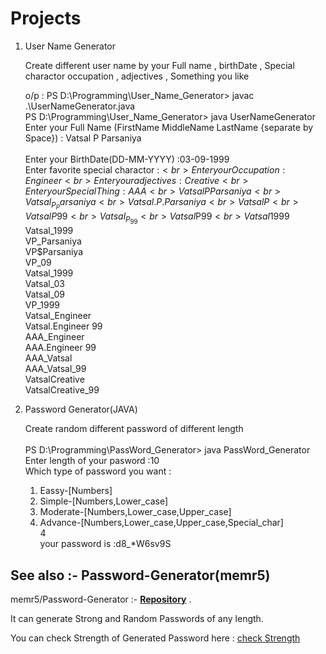 # Projects

1) User Name Generator 
    
    Create different user name by your Full name , birthDate , Special charactor occupation , adjectives , Something you like
    
    o/p :
    PS D:\Programming\User_Name_Generator> javac .\UserNameGenerator.java <br>
    PS D:\Programming\User_Name_Generator> java UserNameGenerator<br>
    Enter your Full Name (FirstName MiddleName LastName {separate by Space}) : Vatsal P Parsaniya <br>  
    Enter your BirthDate(DD-MM-YYYY) :03-09-1999<br>
    Enter favorite special charactor :$<br>
    Enter your Occupation : Engineer<br>
    Enter your adjectives : Creative    <br>
    Enter your Special Thing : AAA<br>
    VatsalPParsaniya<br>
    Vatsal_P_Parsaniya<br>
    Vatsal.P.Parsaniya<br>
    VatsalP<br>
    VatsalP99<br>
    Vatsal_P_99<br>
    Vatsal$P$99<br>
    Vatsal$1999<br>
    Vatsal_1999<br>
    VP_Parsaniya<br>
    VP$Parsaniya<br>
    VP_09<br>
    Vatsal_1999<br>
    Vatsal_03<br>
    Vatsal_09   <br>
    VP_1999<br>
    Vatsal_Engineer<br>
    Vatsal.Engineer 99<br>
    AAA_Engineer<br>
    AAA.Engineer 99<br>
    AAA_Vatsal<br>
    AAA_Vatsal_99<br>
    VatsalCreative<br>
    VatsalCreative_99<br>
    
    
2) Password Generator(JAVA)
    
    Create random different password of different length <br>
    <br>
    PS D:\Programming\PassWord_Generator> java PassWord_Generator<br>
    Enter length of your pasword :10<br>
    Which type of password you want :<br>
    1) Eassy-[Numbers]<br>
    2) Simple-[Numbers,Lower_case]<br>
    3) Moderate-[Numbers,Lower_case,Upper_case]<br>
    4) Advance-[Numbers,Lower_case,Upper_case,Special_char]<br>
    4<br>
    your password is :d8_*W6sv9S<br>

 ## See also :- Password-Generator(memr5)
    
   memr5/Password-Generator :- **[Repository]( https://github.com/memr5/Password-Generator.git )** . 
    
   It can generate Strong and Random Passwords of any length.
    
   You can check Strength of Generated Password here : [check Strength]( http://www.passwordmeter.com )     
                
